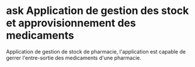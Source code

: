 # ask Application de gestion des stock et approvisionnement des medicaments
Application de gestion de stock de pharmacie, l'application est capable de gerrer l'entre-sortie des medicaments d'une pharmacie.
